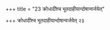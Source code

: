 +++
title = "23 क्रोधादींश्च भूतदाहीयान्दोषान्वर्जयेत्"

+++
क्रोधादींश्च भूतदाहीयान्दोषान्वर्जयेत् २३